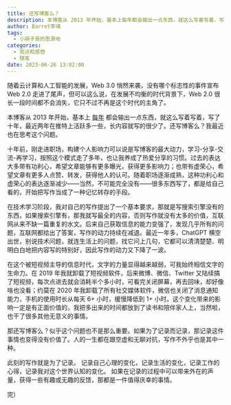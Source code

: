 ```yaml
---
title: 还写博客么？
description: 本博客从 2013 年开始，基本上每年都会输出一点东西，就这么写着写着，写了十年，最近两年在推特上活跃多一些，长内容就写的很少了。还写博客么？我最近也在思考这个问题。
author: Barret李靖
tags:
  - 小胡子哥的思源地
categories:
  - 观点和感想
  - 随笔
date: 2023-06-26 13:02:00
---
```


随着云计算和人工智能的发展，Web 3.0 悄然来袭，没有哪个标志性的事件宣布 Web 2.0 走进了尾声，但可以这么说，在发展不均衡的时代背景下，Web 2.0 很长一段时间都不会消失，它只不过不再是这个时代的主角了。

本博客从 2013 年开始，基本上 [每年](/blog/archives/) 都会输出一点东西，就这么写着写着，写了十年，最近两年在推特上活跃多一些，长内容就写的很少了。还写博客么？我最近也在思考这个问题。

十年前，刚走进职场，构建个人影响力可以说是写博客的最大动力，学习-分享-交流-再学习，按照这个模式走了多年，也让我养成了热爱分享的习惯。过去的表达大多带有功利心，希望文章能够有更多曝光，获得更多影响力；也带有虚荣心，希望文章有更多人点赞、转发，获得他人的认可。随着职场逐渐成熟，这种功利心和虚荣心的表达逐渐减少——当然，不可能完全没有——很多东西写了，都是给自己看的，开始把写作当成了一种记忆转存的手段。

在技术学习阶段，我对自己的写作提出了一个基本要求，那就是写搜索引擎没有的东西，如果搜索引擎有，那我就写最全的内容，否则写作就没有太多的价值，互联网从来不缺一篇重复的水文。后来自己获取信息的能力变强了，发现几乎所有的问题，互联网都给出了答案，写作的动力持续在减退。最近一年多，ChatGPT 横空出世，别说技术问题，就连生活上的问题，找它问上几句，它都可以清清楚楚、明明白白地把内容写的特别好，因此写作的动力又下降了一波。

在这个被短视频主导的信息时代，文字的力量显得越来越弱，可我始终相信文字的生命力。在 2019 年我就卸载了短视频软件，后来微博、微信、Twitter 又陆续搞了短视频，每次点进去就会消耗半个多小时，可看完关闭屏幕，再去回味，却好像啥也没看；约莫在 2020 年我卸载了所有社交媒体软件，微信也关闭了消息通知能力，手机的使用时长从每天 6+ 小时，缓慢降低到 1+ 小时。这个变化带来的影响一定是有正面价值的，我把多出来的时间都放到了读书和陪伴家人上，当然啦，也干了很多其他无意义的事情。

那还写博客么？似乎这个问题也不是那么重要。如果为了记录而记录，那记录这件事情也变得没有价值了。人的一生都在跟空虚和无聊对抗，写作不外乎也是其中一种。

此刻的写作就是为了记录。
记录自己心理的变化，记录生活的变化，记录工作的心得，记录我对这个世界认知的变化。
如果在记录的过程中可以带来外在的声量，获得一些有趣或无趣的反馈，那都是一件值得庆幸的事情。

完）
